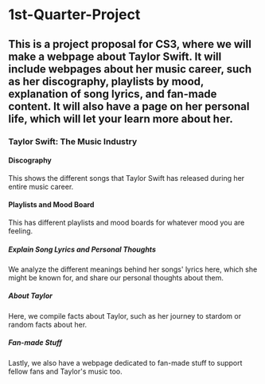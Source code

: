 # 1st-Quarter-Project
## This is a project proposal for CS3, where we will make a webpage about Taylor Swift. It will include webpages about her music career, such as her discography, playlists by mood, explanation of song lyrics, and fan-made content. It will also have a page on her personal life, which will let your learn more about her.
### Taylor Swift: The Music Industry
#### Discography
This shows the different songs that Taylor Swift has released during her entire music career.
#### Playlists and Mood Board
This has different playlists and mood boards for whatever mood you are feeling.
##### Explain Song Lyrics and Personal Thoughts
We analyze the different meanings behind her songs' lyrics here, which she might be known for, and share our personal thoughts about them.
##### About Taylor
Here, we compile facts about Taylor, such as her journey to stardom or random facts about her.
##### Fan-made Stuff
Lastly, we also have a webpage dedicated to fan-made stuff to support fellow fans and Taylor's music too.
